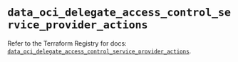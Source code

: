# `data_oci_delegate_access_control_service_provider_actions`

Refer to the Terraform Registry for docs: [`data_oci_delegate_access_control_service_provider_actions`](https://registry.terraform.io/providers/hashicorp/oci/7.19.0/docs/data-sources/delegate_access_control_service_provider_actions).
